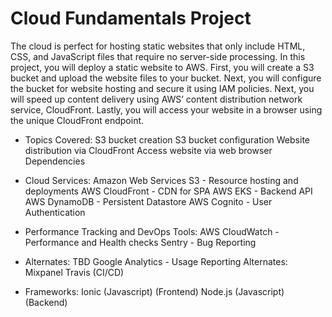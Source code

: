 # Cloud Fundamentals Project

The cloud is perfect for hosting static websites that only include HTML, CSS, and JavaScript files that require no server-side processing. In this project, you will deploy a static website to AWS. First, you will create a S3 bucket and upload the website files to your bucket. Next, you will configure the bucket for website hosting and secure it using IAM policies. Next, you will speed up content delivery using AWS’ content distribution network service, CloudFront. Lastly, you will access your website in a browser using the unique CloudFront endpoint.

- Topics Covered:
S3 bucket creation
S3 bucket configuration
Website distribution via CloudFront
Access website via web browser
Dependencies

- Cloud Services:
Amazon Web Services S3 - Resource hosting and deployments
AWS CloudFront - CDN for SPA
AWS EKS - Backend API
AWS DynamoDB - Persistent Datastore
AWS Cognito - User Authentication

- Performance Tracking and DevOps Tools:
AWS CloudWatch - Performance and Health checks
Sentry - Bug Reporting

- Alternates:
TBD
Google Analytics - Usage Reporting
Alternates:
Mixpanel
Travis (CI/CD)

- Frameworks:
Ionic (Javascript) (Frontend)
Node.js (Javascript) (Backend)
